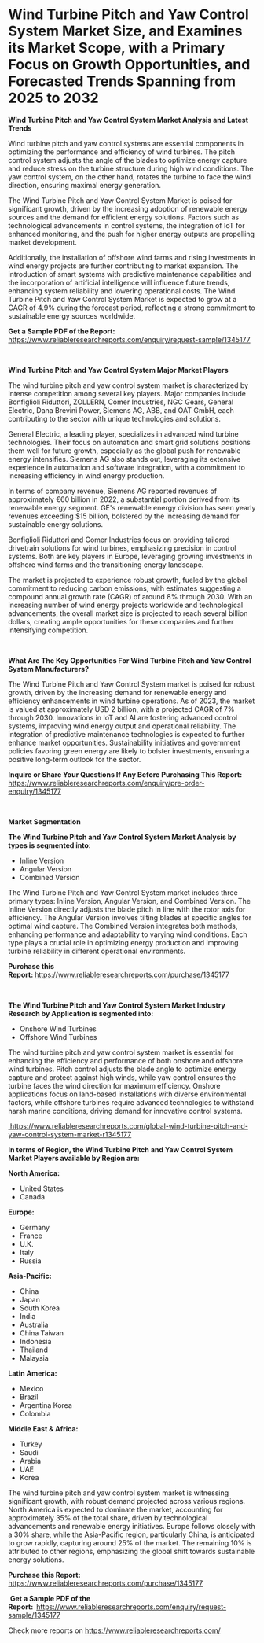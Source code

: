 <p><h1>Wind Turbine Pitch and Yaw Control System Market Size, and Examines its Market Scope, with a Primary Focus on Growth Opportunities, and Forecasted Trends Spanning from 2025 to 2032</h1></p><p><strong>Wind Turbine Pitch and Yaw Control System Market Analysis and Latest Trends</strong></p>
<p><p>Wind turbine pitch and yaw control systems are essential components in optimizing the performance and efficiency of wind turbines. The pitch control system adjusts the angle of the blades to optimize energy capture and reduce stress on the turbine structure during high wind conditions. The yaw control system, on the other hand, rotates the turbine to face the wind direction, ensuring maximal energy generation.</p><p>The Wind Turbine Pitch and Yaw Control System Market is poised for significant growth, driven by the increasing adoption of renewable energy sources and the demand for efficient energy solutions. Factors such as technological advancements in control systems, the integration of IoT for enhanced monitoring, and the push for higher energy outputs are propelling market development. </p><p>Additionally, the installation of offshore wind farms and rising investments in wind energy projects are further contributing to market expansion. The introduction of smart systems with predictive maintenance capabilities and the incorporation of artificial intelligence will influence future trends, enhancing system reliability and lowering operational costs. The Wind Turbine Pitch and Yaw Control System Market is expected to grow at a CAGR of 4.9% during the forecast period, reflecting a strong commitment to sustainable energy sources worldwide.</p></p>
<p><strong>Get a Sample PDF of the Report:&nbsp;</strong> <a href="https://www.reliableresearchreports.com/enquiry/request-sample/1345177?utm_campaign=2202&utm_medium=2&utm_source=Github&utm_content=ia&utm_term=11042025&utm_id=wind-turbine-pitch-and-yaw-control-system">https://www.reliableresearchreports.com/enquiry/request-sample/1345177</a></p>
<p>&nbsp;</p>
<p><strong>Wind Turbine Pitch and Yaw Control System Major Market Players</strong></p>
<p><p>The wind turbine pitch and yaw control system market is characterized by intense competition among several key players. Major companies include Bonfiglioli Riduttori, ZOLLERN, Comer Industries, NGC Gears, General Electric, Dana Brevini Power, Siemens AG, ABB, and OAT GmbH, each contributing to the sector with unique technologies and solutions.</p><p>General Electric, a leading player, specializes in advanced wind turbine technologies. Their focus on automation and smart grid solutions positions them well for future growth, especially as the global push for renewable energy intensifies. Siemens AG also stands out, leveraging its extensive experience in automation and software integration, with a commitment to increasing efficiency in wind energy production.</p><p>In terms of company revenue, Siemens AG reported revenues of approximately €60 billion in 2022, a substantial portion derived from its renewable energy segment. GE's renewable energy division has seen yearly revenues exceeding $15 billion, bolstered by the increasing demand for sustainable energy solutions.</p><p>Bonfiglioli Riduttori and Comer Industries focus on providing tailored drivetrain solutions for wind turbines, emphasizing precision in control systems. Both are key players in Europe, leveraging growing investments in offshore wind farms and the transitioning energy landscape.</p><p>The market is projected to experience robust growth, fueled by the global commitment to reducing carbon emissions, with estimates suggesting a compound annual growth rate (CAGR) of around 8% through 2030. With an increasing number of wind energy projects worldwide and technological advancements, the overall market size is projected to reach several billion dollars, creating ample opportunities for these companies and further intensifying competition.</p></p>
<p>&nbsp;</p>
<p><strong>What Are The Key Opportunities For Wind Turbine Pitch and Yaw Control System Manufacturers?</strong></p>
<p><p>The Wind Turbine Pitch and Yaw Control System market is poised for robust growth, driven by the increasing demand for renewable energy and efficiency enhancements in wind turbine operations. As of 2023, the market is valued at approximately USD 2 billion, with a projected CAGR of 7% through 2030. Innovations in IoT and AI are fostering advanced control systems, improving wind energy output and operational reliability. The integration of predictive maintenance technologies is expected to further enhance market opportunities. Sustainability initiatives and government policies favoring green energy are likely to bolster investments, ensuring a positive long-term outlook for the sector.</p></p>
<p><strong>Inquire or Share Your Questions If Any Before Purchasing This Report:</strong> <a href="https://www.reliableresearchreports.com/enquiry/pre-order-enquiry/1345177?utm_campaign=2202&utm_medium=2&utm_source=Github&utm_content=ia&utm_term=11042025&utm_id=wind-turbine-pitch-and-yaw-control-system">https://www.reliableresearchreports.com/enquiry/pre-order-enquiry/1345177</a></p>
<p>&nbsp;</p>
<p><strong>Market Segmentation</strong></p>
<p><strong>The Wind Turbine Pitch and Yaw Control System Market Analysis by types is segmented into:</strong></p>
<p><ul><li>Inline Version</li><li>Angular Version</li><li>Combined Version</li></ul></p>
<p><p>The Wind Turbine Pitch and Yaw Control System market includes three primary types: Inline Version, Angular Version, and Combined Version. The Inline Version directly adjusts the blade pitch in line with the rotor axis for efficiency. The Angular Version involves tilting blades at specific angles for optimal wind capture. The Combined Version integrates both methods, enhancing performance and adaptability to varying wind conditions. Each type plays a crucial role in optimizing energy production and improving turbine reliability in different operational environments.</p></p>
<p><strong>Purchase this Report:&nbsp;</strong><a href="https://www.reliableresearchreports.com/purchase/1345177?utm_campaign=2202&utm_medium=2&utm_source=Github&utm_content=ia&utm_term=11042025&utm_id=wind-turbine-pitch-and-yaw-control-system">https://www.reliableresearchreports.com/purchase/1345177</a></p>
<p>&nbsp;</p>
<p><strong>The Wind Turbine Pitch and Yaw Control System Market Industry Research by Application is segmented into:</strong></p>
<p><ul><li>Onshore Wind Turbines</li><li>Offshore Wind Turbines</li></ul></p>
<p><p>The wind turbine pitch and yaw control system market is essential for enhancing the efficiency and performance of both onshore and offshore wind turbines. Pitch control adjusts the blade angle to optimize energy capture and protect against high winds, while yaw control ensures the turbine faces the wind direction for maximum efficiency. Onshore applications focus on land-based installations with diverse environmental factors, while offshore turbines require advanced technologies to withstand harsh marine conditions, driving demand for innovative control systems.</p></p>
<p><a href="https://www.reliableresearchreports.com/global-wind-turbine-pitch-and-yaw-control-system-market-r1345177?utm_campaign=2202&utm_medium=2&utm_source=Github&utm_content=ia&utm_term=11042025&utm_id=wind-turbine-pitch-and-yaw-control-system">&nbsp;https://www.reliableresearchreports.com/global-wind-turbine-pitch-and-yaw-control-system-market-r1345177</a></p>
<p><strong>In terms of Region, the Wind Turbine Pitch and Yaw Control System Market Players available by Region are:</strong></p>
<p>
    <p> <strong> North America: </strong>
        <ul>
            <li>United States</li>
            <li>Canada</li>
        </ul>
        </p> 
    <p> <strong> Europe: </strong>
        <ul>
            <li>Germany</li>
            <li>France</li>
            <li>U.K.</li>
            <li>Italy</li>
            <li>Russia</li>
        </ul>
        </p> 
    <p> <strong> Asia-Pacific: </strong>
        <ul>
            <li>China</li>
            <li>Japan</li>
            <li>South Korea</li>
            <li>India</li>
            <li>Australia</li>
            <li>China Taiwan</li>
            <li>Indonesia</li>
            <li>Thailand</li>
            <li>Malaysia</li>
        </ul>
        </p> 
    <p> <strong> Latin America: </strong>
        <ul>
            <li>Mexico</li>
            <li>Brazil</li>
            <li>Argentina Korea</li>
            <li>Colombia</li>
        </ul>
        </p> 
    <p> <strong> Middle East & Africa: </strong>
        <ul>
            <li>Turkey</li>
            <li>Saudi</li>
            <li>Arabia</li>
            <li>UAE</li>
            <li>Korea</li>
        </ul>
    </p>
    </p>
<p><p>The wind turbine pitch and yaw control system market is witnessing significant growth, with robust demand projected across various regions. North America is expected to dominate the market, accounting for approximately 35% of the total share, driven by technological advancements and renewable energy initiatives. Europe follows closely with a 30% share, while the Asia-Pacific region, particularly China, is anticipated to grow rapidly, capturing around 25% of the market. The remaining 10% is attributed to other regions, emphasizing the global shift towards sustainable energy solutions.</p></p>
<p><strong>Purchase this Report: </strong><a href="https://www.reliableresearchreports.com/purchase/1345177?utm_campaign=2202&utm_medium=2&utm_source=Github&utm_content=ia&utm_term=11042025&utm_id=wind-turbine-pitch-and-yaw-control-system">https://www.reliableresearchreports.com/purchase/1345177</a></p>
<p>&nbsp;<strong>Get a Sample PDF of the Report:&nbsp;&nbsp;</strong><a href="https://www.reliableresearchreports.com/enquiry/request-sample/1345177?utm_campaign=2202&utm_medium=2&utm_source=Github&utm_content=ia&utm_term=11042025&utm_id=wind-turbine-pitch-and-yaw-control-system">https://www.reliableresearchreports.com/enquiry/request-sample/1345177</a></p>
<p><strong></strong></p>
<p>Check more reports on <a href="https://www.reliableresearchreports.com/?utm_campaign=2202&utm_medium=2&utm_source=Github&utm_content=ia&utm_term=11042025&utm_id=wind-turbine-pitch-and-yaw-control-system">https://www.reliableresearchreports.com/</a></p>